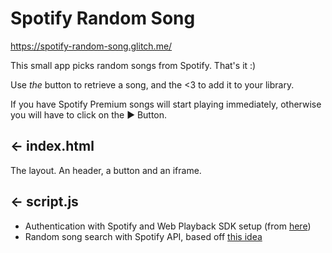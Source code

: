 # Spotify Random Song

https://spotify-random-song.glitch.me/

This small app picks random songs from Spotify. That's it :)

Use _the_ button to retrieve a song, and the <3 to add it to your library. 

If you have Spotify Premium songs will start playing immediately, otherwise you will have to click on the ▶️ Button.

## ← index.html

The layout. An header, a button and an iframe. 

## ← script.js

- Authentication with Spotify and Web Playback SDK setup (from [here](https://spotify-recommendations.glitch.me/#))
- Random song search with Spotify API, based off [this idea](https://www.reddit.com/r/spotify/comments/i9e9or/is_there_a_way_to_play_a_completely_random_song/g1eyanc/)

